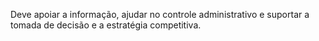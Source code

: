 Deve apoiar a informação, ajudar no controle administrativo e suportar a tomada de decisão e a estratégia competitiva.